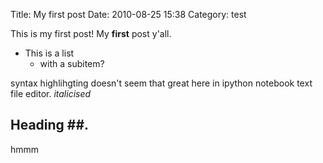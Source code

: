 Title: My first post
Date: 2010-08-25 15:38
Category: test


This is my first post!  My **first** post y'all.


* This is a list
    * with a subitem?


syntax highlihgting doesn't seem that great here in ipython notebook text file editor.  _italicised_

## Heading ##.

hmmm